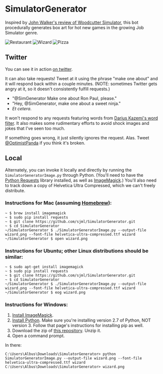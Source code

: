 SimulatorGenerator
==================

Inspired by [John Walker's review of Woodcutter Simulator](http://www.rockpapershotgun.com/2014/01/07/john-vs-the-trees-woodcutter-simulator-2013/), this bot procedurally generates box art for hot new games in the growing Job Simulator genre.

![Restaurant](http://shaneliesegang.com/tmp/restaurant-sim.png "Restaurant")
![Wizard](http://shaneliesegang.com/tmp/wizard-sim.png "Wizard")
![Pizza](http://shaneliesegang.com/tmp/pizza-sim.png "Pizza")

Twitter
-------
You can see it in action [on twitter](http://twitter.com/SimGenerator). 

It can also take requests! Tweet at it using the phrase "make one about" and it will respond back within a couple minutes. (NOTE: sometimes Twitter gets angry at it, so it doesn't consistently fulfill requests.)

* "@SimGenerator Make one about Ron Paul, please." 
* "Hey, @SimGenerator, make one about a sweet ninja." 
* _Et cetera_. 

It won't respond to any requests featuring words from [Darius Kazemi's word filter](https://github.com/dariusk/wordfilter). It also makes some rudimentary efforts to avoid shock images and jokes that I've seen too much. 

If something goes wrong, it just silently ignores the request. Alas. Tweet [@OptimistPanda](http://twitter.com/OptimistPanda) if you think it's broken. 


Local
-----
Alternately, you can invoke it locally and directly by running the `SimulatorGeneratorImage.py` through Python. (You'll need to have the [Python Requests](http://docs.python-requests.org/en/latest/) library installed, as well as [ImageMagick](http://imagemagick.org/).) You'll also need to track down a copy of Helvetica Ultra Compressed, which we can't freely distribute. 

### Instructions for Mac (assuming [Homebrew](http://brew.sh/)):

	~ $ brew install imagemagick
	~ $ sudo pip install requests
	~ $ git clone https://github.com/sjml/SimulatorGenerator.git
	~ $ cd SimulatorGenerator
	~/SimulatorGenerator $ ./SimulatorGeneratorImage.py --output-file wizard.png --font-file helvetica-ultra-compressed.ttf wizard
	~/SimulatorGenerator $ open wizard.png

### Instructions for Ubuntu; other Linux distributions should be similar:

	~ $ sudo apt-get install imagemagick
	~ $ sudo pip install requests
	~ $ git clone https://github.com/sjml/SimulatorGenerator.git
	~ $ cd SimulatorGenerator
	~/SimulatorGenerator $ ./SimulatorGeneratorImage.py --output-file wizard.png --font-file helvetica-ultra-compressed.ttf wizard
	~/SimulatorGenerator $ eog wizard.png

### Instructions for Windows:

1. [Install ImageMagick](http://www.imagemagick.org/script/binary-releases.php#windows). 
2. [Install Python](http://docs.python-guide.org/en/latest/starting/install/win/). Make sure you're installing version 2.7 of Python, NOT version 3. Follow that page's instructions for installing pip as well. 
3. Download the zip of [this repository](https://github.com/sjml/SimulatorGenerator). Unzip it.
4. Open a command prompt. 

In there:

	C:\Users\Albus\Downloads\SimulatorGenerator> python SimulatorGeneratorImage.py --output-file wizard.png --font-file helvetica-ultra-compressed.ttf wizard
	C:\Users\Albus\Downloads\SimulatorGenerator> wizard.png
